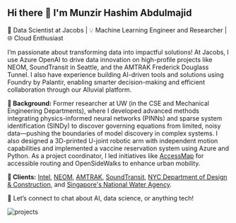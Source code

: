 ## Hi there 👋 I'm Munzir Hashim Abdulmajid

🚀 Data Scientist at Jacobs | 💡 Machine Learning Engineer and Researcher  | 🌐 Cloud Enthusiast

I’m passionate about transforming data into impactful solutions! At Jacobs, I use Azure OpenAI to drive data innovation on high-profile projects like NEOM, SoundTransit in Seattle, and the AMTRAK Frederick Douglass Tunnel. I also have experience building AI-driven tools and solutions using Foundry by Palantir, enabling smarter decision-making and efficient collaboration through our Alluvial platform.

**🔬 Background:** Former researcher at UW (in the CSE and Mechanical Engineering Departments), where I developed advanced methods integrating physics-informed neural networks (PINNs) and sparse system identification (SINDy) to discover governing equations from limited, noisy data—pushing the boundaries of model discovery in complex systems. I also designed a 3D-printed U-joint robotic arm with independent motion capabilities and implemented a vaccine reservation system using Azure and Python. As a project coordinator, I led initiatives like [AccessMap](https://www.accessmap.app/?region=wa.seattle&lon=-122.334298&lat=47.606386&z=13) for accessible routing and OpenSideWalks to enhance urban mobility.

**💼 Clients:** [Intel](https://www.intel.com/content/www/us/en/homepage.html?cid=sem&source=sa360&campid=2024_ao_cbu_us_gmocoma_gmocrbu_awa_text-link_brand_exact_cd_HQ-Corp-Brand-Global_3500268603_google_b2b_is_non-pbm_intel&ad_group=Corp-Brand_Brand-Core_Core_Exact&intel_term=intel&sa360id=43700079788652491&gad_source=1&gclid=Cj0KCQiAire5BhCNARIsAM53K1ih1RFG50bubikgAR0Zxw22oaeSnNZ7Y82IP5HBJag6VM8mwpG7M14aAky4EALw_wcB&gclsrc=aw.ds), [NEOM](https://www.neom.com/en-us/regions/trojena), [AMTRAK](https://www.amtrak.com/baltimore-potomac-tunnel-replacement), [SoundTransit](https://www.soundtransit.org/), [NYC Department of Design & Construction](https://www.nyc.gov/site/ddc/index.page), and [Singapore's National Water Agency](https://www.jacobs.com/newsroom/press-release/jacobs-appointed-specialist-rollout-smart-meters-singapore).

📍 Let’s connect to chat about AI, data science, or anything tech!


![projects](https://github.com/user-attachments/assets/5a7a1fbf-cd1a-435f-901c-02134bda5c22)

